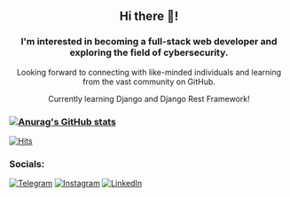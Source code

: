 <center>

## Hi there 👋!
   <h3>I'm interested in becoming a full-stack web developer and exploring the field of cybersecurity. </h3> 
<p>Looking forward to connecting with like-minded individuals and learning from the vast community on GitHub.</p>

<p>Currently learning Django and Django Rest Framework!</p>
</center>

### [![Anurag's GitHub stats](https://github-readme-stats.vercel.app/api?username=SamSweet04)](https://github.com/anuraghazra/github-readme-stats)
[![Hits](https://hits.seeyoufarm.com/api/count/incr/badge.svg?url=https%3A%2F%2Fgithub.com%2FSamSweet04%2Fhit-counter&count_bg=%23D09CD5&title_bg=%236582DB&icon=ko-fi.svg&icon_color=%23E2D9D8&title=i+love+coffee+%3A%29&edge_flat=false)](https://hits.seeyoufarm.com)


### Socials:
[![Telegram](https://img.shields.io/badge/-Telegram-090909?style=for-the-badge&logo=telegram&logoColor=27A0D9)](https://t.me/arstnbk)
[![Instagram](https://img.shields.io/badge/-Instagram-090909?style=for-the-badge&logo=instagram&logoColor=B4068E)](https://www.instagram.com/arystanbekovasss)
[![LinkedIn](https://img.shields.io/badge/-LinkedIn-090909?style=for-the-badge&logo=linkedin&logoColor=007BB6)](https://www.linkedin.com/in/saule-arystanbek-a40b93228/)

<!--
**SamSweet04/SamSweet04** is a ✨ _special_ ✨ repository because its `README.md` (this file) appears on your GitHub profile.

Here are some ideas to get you started:

- 🔭 I’m currently working on ...
- 🌱 I’m currently learning ...
- 👯 I’m looking to collaborate on ...
- 🤔 I’m looking for help with ...
- 💬 Ask me about ...
- 📫 How to reach me: ...
- 😄 Pronouns: ...
- ⚡ Fun fact: ...
-->
